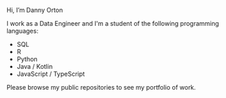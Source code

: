 Hi, I’m Danny Orton

I work as a Data Engineer and I'm a student of the following programming languages:

* SQL
* R
* Python
* Java / Kotlin
* JavaScript / TypeScript

Please browse my public repositories to see my portfolio of work.

